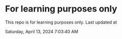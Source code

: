 # For learning purposes only
This repo is for learning purposes only.
Last updated at

Saturday, April 13, 2024 7:03:40 AM

